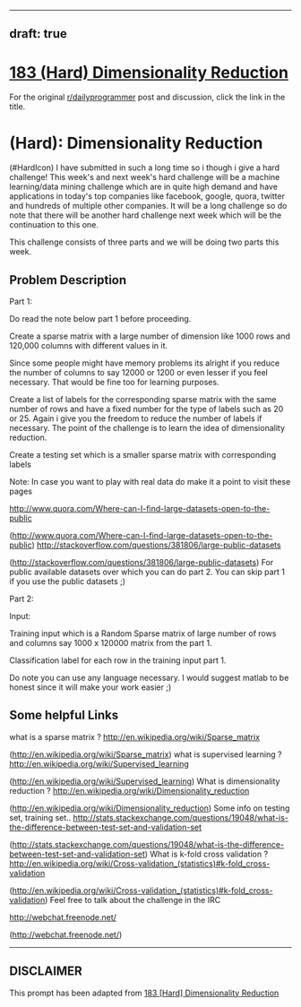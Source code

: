 ---
draft: true
----

# [183 (Hard) Dimensionality Reduction](https://www.reddit.com/r/dailyprogrammer/comments/2iy7xl/10102014_challenge_183_hard_dimensionality/)

For the original [r/dailyprogrammer](https://www.reddit.com/r/dailyprogrammer/) post and discussion, click the link in the title.

#  (Hard): Dimensionality Reduction
(#HardIcon)
I have submitted in such a long time so i though i give a hard challenge! This week's and next week's hard challenge will be a machine learning/data mining challenge which are in quite high demand and have applications in today's top companies like facebook, google, quora, twitter and hundreds of multiple other companies. It will be a long challenge so do note that there will be another hard challenge next week which will be the continuation to this one.

This challenge consists of three parts and we will be doing two parts this week.

## Problem Description
Part 1:

Do read the note below part 1 before proceeding.

Create a sparse matrix with a large number of dimension like 1000 rows and 120,000 columns with different values in it.

Since some people might have memory problems its alright if you reduce the number of columns to say 12000 or 1200 or even lesser if you feel necessary. That would be fine too for learning purposes.

Create a list of labels for the corresponding sparse matrix with the same number of rows and have a fixed number for the type of labels such as 20 or 25. Again i give you the freedom to reduce the number of labels if necessary. The point of the challenge is to learn the idea of dimensionality reduction.

Create a testing set which is a smaller sparse matrix with corresponding labels

Note: In case you want to play with real data do make it a point to visit these pages

http://www.quora.com/Where-can-I-find-large-datasets-open-to-the-public

(http://www.quora.com/Where-can-I-find-large-datasets-open-to-the-public)
http://stackoverflow.com/questions/381806/large-public-datasets

(http://stackoverflow.com/questions/381806/large-public-datasets)
For public available datasets over which you can do part 2. You can skip part 1 if you use the public datasets ;)

Part 2: 

Input: 

Training input which is a Random Sparse matrix of large number of rows and columns say 1000 x 120000 matrix from the part 1.

Classification label for each row in the training input part 1.

Do note you can use any language necessary. I would suggest matlab to be honest since it will make your work easier ;)

## Some helpful Links
what is a sparse matrix ?
http://en.wikipedia.org/wiki/Sparse_matrix

(http://en.wikipedia.org/wiki/Sparse_matrix)
what is supervised learning ?
http://en.wikipedia.org/wiki/Supervised_learning

(http://en.wikipedia.org/wiki/Supervised_learning)
What is dimensionality reduction ?
http://en.wikipedia.org/wiki/Dimensionality_reduction

(http://en.wikipedia.org/wiki/Dimensionality_reduction)
Some info on testing set, training set..
http://stats.stackexchange.com/questions/19048/what-is-the-difference-between-test-set-and-validation-set

(http://stats.stackexchange.com/questions/19048/what-is-the-difference-between-test-set-and-validation-set)
What is k-fold cross validation ?
http://en.wikipedia.org/wiki/Cross-validation_(statistics)#k-fold_cross-validation

(http://en.wikipedia.org/wiki/Cross-validation_(statistics)#k-fold_cross-validation)
Feel free to talk about the challenge in the IRC

http://webchat.freenode.net/ 

(http://webchat.freenode.net/)

----
## **DISCLAIMER**
This prompt has been adapted from [183 [Hard] Dimensionality Reduction](https://www.reddit.com/r/dailyprogrammer/comments/2iy7xl/10102014_challenge_183_hard_dimensionality/
)
